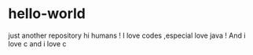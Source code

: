 # hello-world
just another repository
hi humans !
I love codes ,especial love java !
And i love c
and i love c
